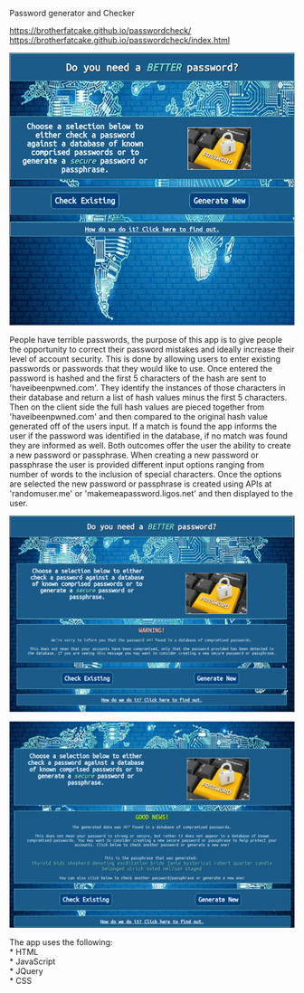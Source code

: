 Password generator and Checker

https://brotherfatcake.github.io/passwordcheck/
https://brotherfatcake.github.io/passwordcheck/index.html


![Alt text](AppScreenshot.png?raw=true "Home Page")

People have terrible passwords, the purpose of this app is to give people the opportunity to correct their password mistakes and ideally increase their level of account security.  This is done by allowing users to enter existing passwords or passwords that they would like to use.  Once entered the password is hashed and the first 5 characters of the hash are sent to 'haveibeenpwned.com'.  They identify the instances of those characters in their database and return a list of hash values minus the first 5 characters.  Then on the client side the full hash values are pieced together from 'haveibeenpwned.com' and then compared to the original hash value generated off of the users input.  If a match is found the app informs the user if the password was identified in the database, if no match was found they are informed as well.  Both outcomes offer the user the ability to create a new password or passphrase.  When creating a new password or passphrase the user is provided different input options ranging from number of words to the inclusion of special characters.  Once the options are selected the new password or passphrase is created using APIs at 'randomuser.me' or 'makemeapassword.ligos.net' and then displayed to the user.


![Alt text](AppScreenshot-checked.png?raw=true "Checked results")

![Alt text](AppScreenshot-phrase.png?raw=true "New passphrase results")

The app uses the following: <br>
    * HTML <br>
    * JavaScript  <br>
    * JQuery  <br>
    * CSS

    
    